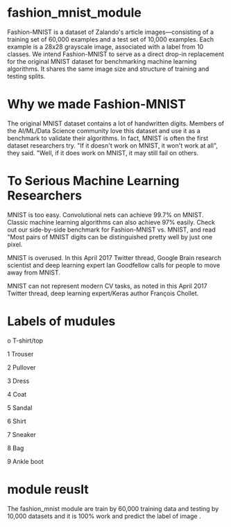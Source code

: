 # fashion_mnist_module
Fashion-MNIST is a dataset of Zalando's article images—consisting of a training set of 60,000 examples and a test set of 10,000 examples. Each example is a 28x28 grayscale image, associated with a label from 10 classes. We intend Fashion-MNIST to serve as a direct drop-in replacement for the original MNIST dataset for benchmarking machine learning algorithms. It shares the same image size and structure of training and testing splits.

# Why we made Fashion-MNIST 
The original MNIST dataset contains a lot of handwritten digits. Members of the AI/ML/Data Science community love this dataset and use it as a benchmark to validate their algorithms. In fact, MNIST is often the first dataset researchers try. "If it doesn't work on MNIST, it won't work at all", they said. "Well, if it does work on MNIST, it may still fail on others.

# To Serious Machine Learning Researchers
 MNIST is too easy. Convolutional nets can achieve 99.7% on MNIST. Classic machine learning algorithms can also achieve 97%  easily. Check out our side-by-side benchmark for Fashion-MNIST vs. MNIST, and read "Most pairs of MNIST digits can be distinguished pretty well by just one pixel.
 
 MNIST is overused. In this April 2017 Twitter thread, Google Brain research scientist and deep learning expert Ian Goodfellow calls for people to move away from MNIST.
 
MNIST can not represent modern CV tasks, as noted in this April 2017 Twitter thread, deep learning expert/Keras author François Chollet.

# Labels of mudules
o T-shirt/top

1 Trouser

2 Pullover

3 Dress

4 Coat

5 Sandal

6 Shirt

7 Sneaker

8 Bag

9 Ankle boot

# module reuslt 
The fashion_mnist module are train by 60,000 training data and testing by 10,000 datasets 
and it is 100% work and predict the label of image .
